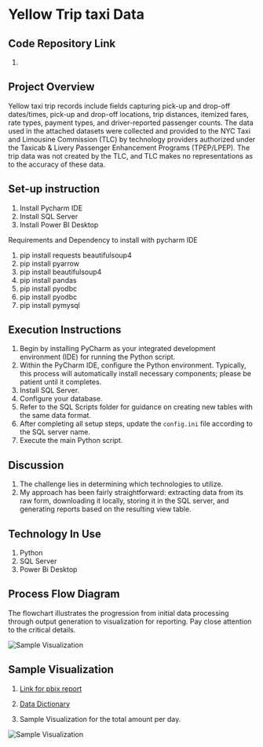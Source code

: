 # Yellow Trip taxi Data

## Code Repository Link 
1. 

## Project Overview 
Yellow taxi trip records include fields capturing pick-up and drop-off dates/times, 
pick-up and drop-off locations, trip distances, itemized fares, rate types, payment types, 
and driver-reported passenger counts. The data used in the attached datasets were collected 
and provided to the NYC Taxi and Limousine Commission (TLC) by technology providers 
authorized under the Taxicab & Livery Passenger Enhancement Programs (TPEP/LPEP). 
The trip data was not created by the TLC, and TLC makes no representations as to the 
accuracy of these data.

## Set-up instruction 
1. Install Pycharm IDE
2. Install SQL Server
3. Install Power BI Desktop

Requirements and Dependency to install with pycharm IDE
1. pip install requests beautifulsoup4
2. pip install pyarrow
3. pip install beautifulsoup4
4. pip install pandas
5. pip install pyodbc
6. pip install pyodbc
7. pip install pymysql

## Execution Instructions

1. Begin by installing PyCharm as your integrated development environment (IDE) for running the Python script.
2. Within the PyCharm IDE, configure the Python environment. Typically, this process will automatically install necessary components; please be patient until it completes.
3. Install SQL Server.
4. Configure your database.
5. Refer to the SQL Scripts folder for guidance on creating new tables with the same data format.
6. After completing all setup steps, update the `config.ini` file according to the SQL server name.
7. Execute the main Python script.


## Discussion 
1. The challenge lies in determining which technologies to utilize. 
2. My approach has been fairly straightforward: extracting data from its raw form, 
downloading it locally, storing it in the SQL server, and generating reports based on 
the resulting view table.

## Technology In Use 
1. Python
2. SQL Server
3. Power Bi Desktop

## Process Flow Diagram 
The flowchart illustrates the progression
from initial data processing through output generation to visualization for reporting. Pay close attention to the critical details.


![Sample Visualization](file:///C:\Users\Samae\PycharmProjects\pythonProject\yellowtriptaxi\Docs\yellowtrip_processflow.png)


## Sample Visualization

1. [Link for pbix report](file:///C:/Users/Samae/PycharmProjects/pythonProject/yellowtriptaxi/visualization/yellow_trip_data.pbix)

2. [Data Dictionary](file:///C:/Users/Samae/PycharmProjects/pythonProject/yellowtriptaxi/Docs/data_dictionary_trip_records_yellow.pdf)

3. Sample Visualization for the total amount per day. 

![Sample Visualization](file:///C:/Users/Samae/PycharmProjects/pythonProject/yellowtriptaxi/visualization/ttl_amount_per_day.png)
